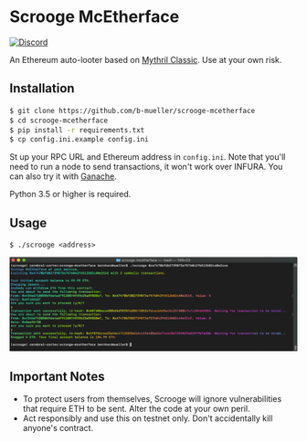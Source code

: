 # Scrooge McEtherface

[![Discord](https://img.shields.io/discord/481002907366588416.svg)](https://discord.gg/E3YrVtG)

An Ethereum auto-looter based on [Mythril Classic](https://github.com/ConsenSys/mythril-classic/). Use at your own risk.

## Installation

```bash
$ git clone https://github.com/b-mueller/scrooge-mcetherface
$ cd scrooge-mcetherface
$ pip install -r requirements.txt
$ cp config.ini.example config.ini
```

St up your RPC URL and Ethereum address in `config.ini`. Note that you'll need to run a node to send transactions, it won't work over INFURA. You can also try it with [Ganache](https://truffleframework.com/ganache).

Python 3.5 or higher is required.

## Usage

```
$ ./scrooge <address>
```

<p align="center">
	<img src="/static/screenshot.png">
</p>

## Important Notes

- To protect users from themselves, Scrooge will ignore vulnerabilities that require ETH to be sent. Alter the code at your own peril.
- Act responsibly and use this on testnet only. Don't accidentally kill anyone's contract.
